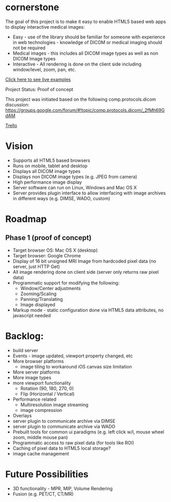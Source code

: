 cornerstone
===========

The goal of this project is to make it easy to enable HTML5 based web apps to display interactive medical images:

 * Easy - use of the library should be familiar for someone with experience in web technologies - knowledge of DICOM
or medical imaging should not be required
 * Medical images - this includes all DICOM image types as well as non DICOM Image types
 * Interactive - All rendering is done on the client side including window/level, zoom, pan, etc.

[Click here to see live examples](https://rawgithub.com/chafey/cornerstone/master/example/index.html)

Project Status: Proof of concept

This project was initiated based on the following comp.protocols.dicom discussion:
https://groups.google.com/forum/#!topic/comp.protocols.dicom/_2fMh69GdAM

[Trello](https://trello.com/b/tGTDIyt4/cornerstone)

Vision
======
 * Supports all HTML5 based browsers
 * Runs on mobile, tablet and desktop
 * Displays all DICOM image types
 * Displays non DICOM image types (e.g. JPEG from camera)
 * High performance image display
 * Server software can run on Linux, Windows and Mac OS X
 * Server provides plugin interface to allow interfacing with image archives in different ways (e.g. DIMSE, WADO, custom)

Roadmap
========

Phase 1 (proof of concept)
-------
 * Target browser OS: Mac OS X (desktop)
 * Target browser: Google Chrome
 * Display of 16 bit unsigned MRI Image from hardcoded pixel data (no server, just HTTP Get)
 * All image rendering done on client side (server only returns raw pixel data)
 * Programmatic support for modifying the following:
    * Window/Center adjustments
    * Zooming/Scaling
    * Panning/Translating
    * Image displayed
 * Markup mode - static configuration done via HTML5 data attributes, no javascript needed

Backlog:
========
 * build server
 * Events - image updated, viewport property changed, etc
 * More browser platforms
   * image tiling to workaround iOS canvas size limitation
 * More server platforms
 * More image types
 * more viewport functionality
     * Rotation (90, 180, 270, 0)
     * Flip (Horizontal / Vertical)
 * Performance related
   * Multiresolution image streaming
   * image compression
 * Overlays
 * server plugin to communicate archive via DIMSE
 * server plugin to communicate archive via WADO
 * Prebuilt tools for common ui paradigms (e.g. left click w/l, mouse wheel zoom, middle mouse pan)
 * Programmatic access to raw pixel data (for tools like ROI)
 * Caching of pixel data to HTML5 local storage?
 * image cache management

Future Possibilities
=================================
 * 3D functionality - MPR, MIP, Volume Rendering
 * Fusion (e.g. PET/CT, CT/MR)

